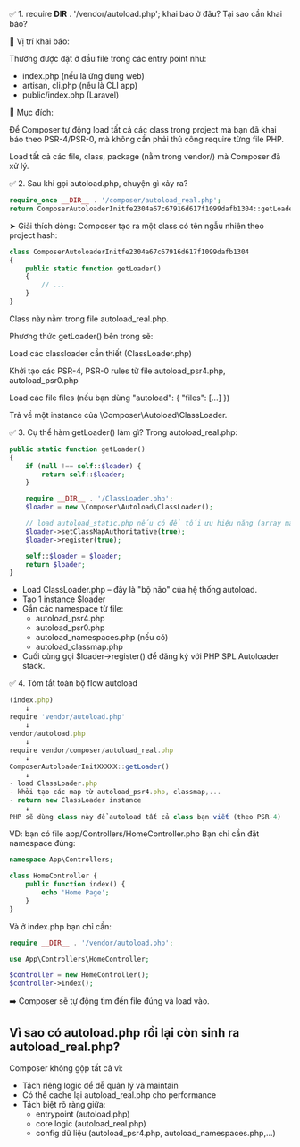 ✅ 1. require __DIR__ . '/vendor/autoload.php'; khai báo ở đâu? Tại sao cần khai báo?

📌 Vị trí khai báo:

Thường được đặt ở đầu file trong các entry point như:
- index.php (nếu là ứng dụng web)
- artisan, cli.php (nếu là CLI app)
- public/index.php (Laravel)

📌 Mục đích:

Để Composer tự động load tất cả các class trong project mà bạn đã khai báo theo PSR-4/PSR-0, mà không cần phải thủ công require từng file PHP.

Load tất cả các file, class, package (nằm trong vendor/) mà Composer đã xử lý.

✅ 2. Sau khi gọi autoload.php, chuyện gì xảy ra?

```php
require_once __DIR__ . '/composer/autoload_real.php';
return ComposerAutoloaderInitfe2304a67c67916d617f1099dafb1304::getLoader();
```
➤ Giải thích dòng:
Composer tạo ra một class có tên ngẫu nhiên theo project hash:

```php
class ComposerAutoloaderInitfe2304a67c67916d617f1099dafb1304
{
    public static function getLoader()
    {
        // ...
    }
}
```
Class này nằm trong file autoload_real.php.

Phương thức getLoader() bên trong sẽ:

Load các classloader cần thiết (ClassLoader.php)

Khởi tạo các PSR-4, PSR-0 rules từ file autoload_psr4.php, autoload_psr0.php

Load các file files (nếu bạn dùng "autoload": { "files": [...] })

Trả về một instance của \Composer\Autoload\ClassLoader.

✅ 3. Cụ thể hàm getLoader() làm gì?
Trong autoload_real.php:

```php
public static function getLoader()
{
    if (null !== self::$loader) {
        return self::$loader;
    }

    require __DIR__ . '/ClassLoader.php';
    $loader = new \Composer\Autoload\ClassLoader();

    // load autoload_static.php nếu có để tối ưu hiệu năng (array map)
    $loader->setClassMapAuthoritative(true);
    $loader->register(true);

    self::$loader = $loader;
    return $loader;
}
```
- Load ClassLoader.php – đây là "bộ não" của hệ thống autoload.
- Tạo 1 instance $loader
- Gắn các namespace từ file:
	- autoload_psr4.php
	- autoload_psr0.php
	- autoload_namespaces.php (nếu có)
	- autoload_classmap.php
- Cuối cùng gọi $loader->register() để đăng ký với PHP SPL Autoloader stack.

✅ 4. Tóm tắt toàn bộ flow autoload
```js
(index.php)
    ↓
require 'vendor/autoload.php'
    ↓
vendor/autoload.php
    ↓
require vendor/composer/autoload_real.php
    ↓
ComposerAutoloaderInitXXXXX::getLoader()
    ↓
- load ClassLoader.php
- khởi tạo các map từ autoload_psr4.php, classmap,...
- return new ClassLoader instance
    ↓
PHP sẽ dùng class này để autoload tất cả class bạn viết (theo PSR-4)

```

VD: bạn có file app/Controllers/HomeController.php
Bạn chỉ cần đặt namespace đúng:

```php
namespace App\Controllers;

class HomeController {
    public function index() {
        echo 'Home Page';
    }
}
```
Và ở index.php bạn chỉ cần:

```php
require __DIR__ . '/vendor/autoload.php';

use App\Controllers\HomeController;

$controller = new HomeController();
$controller->index();
```
➡️ Composer sẽ tự động tìm đến file đúng và load vào.

## Vì sao có autoload.php rồi lại còn sinh ra autoload_real.php?

Composer không gộp tất cả vì:
- Tách riêng logic để dễ quản lý và maintain
- Có thể cache lại autoload_real.php cho performance
- Tách biệt rõ ràng giữa:
	- entrypoint (autoload.php)
	- core logic (autoload_real.php)
	- config dữ liệu (autoload_psr4.php, autoload_namespaces.php,...)

